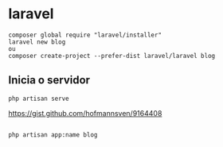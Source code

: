 # laravel

```
composer global require "laravel/installer"
laravel new blog
ou
composer create-project --prefer-dist laravel/laravel blog

```

## Inicia o servidor
```
php artisan serve

```

https://gist.github.com/hofmannsven/9164408
```

```


```
php artisan app:name blog
```

```
```
